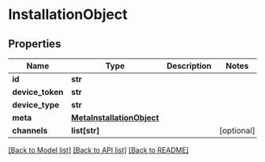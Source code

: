 # InstallationObject

## Properties
Name | Type | Description | Notes
------------ | ------------- | ------------- | -------------
**id** | **str** |  | 
**device_token** | **str** |  | 
**device_type** | **str** |  | 
**meta** | [**MetaInstallationObject**](MetaInstallationObject.md) |  | 
**channels** | **list[str]** |  | [optional] 

[[Back to Model list]](../README.md#documentation-for-models) [[Back to API list]](../README.md#documentation-for-api-endpoints) [[Back to README]](../README.md)


